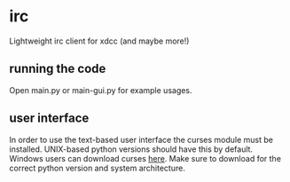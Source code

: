 # irc

Lightweight irc client for xdcc (and maybe more!)

## running the code

Open main.py or main-gui.py for example usages.

## user interface

In order to use the text-based user interface the curses module must be installed.
UNIX-based python versions should have this by default.
Windows users can download curses [here](http://www.lfd.uci.edu/~gohlke/pythonlibs/#curses).
Make sure to download for the correct python version and system architecture.
